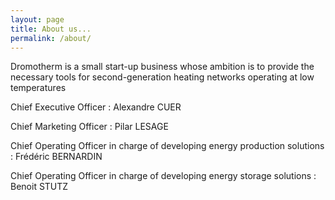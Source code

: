 ```yaml
---
layout: page
title: About us...
permalink: /about/
---
```


Dromotherm is a small start-up business whose ambition is to provide the necessary tools for second-generation heating networks operating at low temperatures


Chief Executive Officer : Alexandre CUER

Chief Marketing Officer : Pilar LESAGE

Chief Operating Officer in charge of developing energy production solutions : Frédéric BERNARDIN

Chief Operating Officer in charge of developing energy storage solutions : Benoit STUTZ

